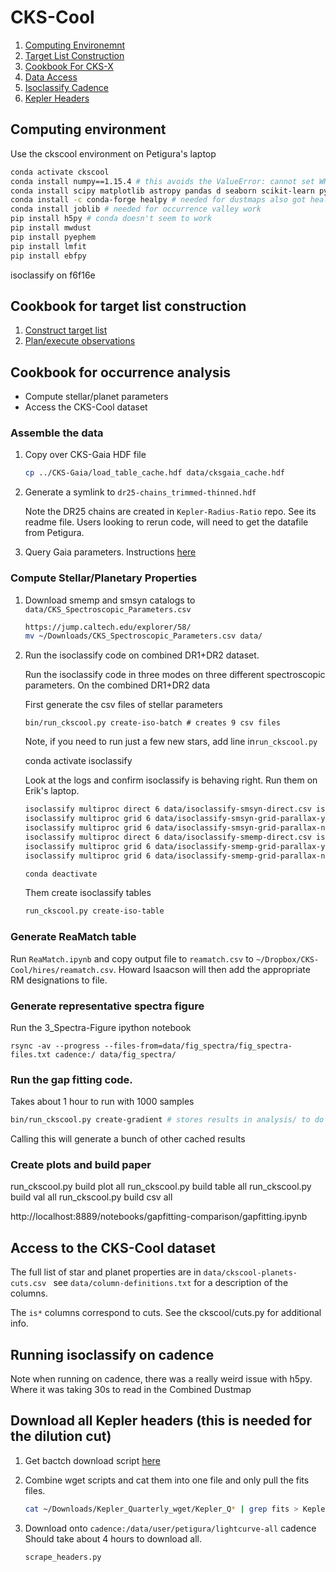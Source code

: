 # CKS-Cool

1. [Computing Environemnt](#computing)
2. [Target List Construction](#targetlist)
3. [Cookbook For CKS-X](#cksx)
4. [Data Access](#dataaccess)
5. [Isoclassify Cadence](#isoclassify-cadence)
6. [Kepler Headers](#kepler-headers)


## Computing environment <a name="computing"></a>

Use the ckscool environment on Petigura's laptop

```bash
conda activate ckscool 
conda install numpy==1.15.4 # this avoids the ValueError: cannot set WRITEABLE flag to True of this array #24839
conda install scipy matplotlib astropy pandas d seaborn scikit-learn pytables
conda install -c conda-forge healpy # needed for dustmaps also got healpy==1.11 to work
conda install joblib # needed for occurrence valley work
pip install h5py # conda doesn't seem to work
pip install mwdust 
pip install pyephem
pip install lmfit
pip install ebfpy
```

isoclassify on f6f16e

## Cookbook for target list construction <a name="targetlist"></a>

1. [Construct target list](docs/observing.md)
1. [Plan/execute observations](docs/observing.md)

## Cookbook for occurrence analysis <a name="cksx"></a>

- Compute stellar/planet parameters
- Access the CKS-Cool dataset


### Assemble the data

1. Copy over CKS-Gaia HDF file

   ```bash
   cp ../CKS-Gaia/load_table_cache.hdf data/cksgaia_cache.hdf
   ```

2. Generate a symlink to `dr25-chains_trimmed-thinned.hdf`

   Note the DR25 chains are created in `Kepler-Radius-Ratio` repo. See
   its readme file. Users looking to rerun code, will need to get the
   datafile from Petigura.

3. Query Gaia parameters. Instructions [here](docs/gaia-xmatch.md)

### Compute Stellar/Planetary Properties

1. Download smemp and smsyn catalogs to `data/CKS_Spectroscopic_Parameters.csv`

   ```bash
   https://jump.caltech.edu/explorer/58/
   mv ~/Downloads/CKS_Spectroscopic_Parameters.csv data/
   ```

2. Run the isoclassify code on combined DR1+DR2 dataset.

   Run the isoclassify code in three modes on three different
   spectroscopic parameters. On the combined DR1+DR2 data

   First generate the csv files of stellar parameters

   ```
   bin/run_ckscool.py create-iso-batch # creates 9 csv files
   ```

   Note, if you need to run just a few new stars, add line in`run_ckscool.py`

   conda activate isoclassify

   Look at the logs and confirm isoclassify is behaving right. Run them on Erik's laptop.

   ```bash
   isoclassify multiproc direct 6 data/isoclassify-smsyn-direct.csv isoclassify/smsyn/direct.csv --baseoutdir isoclassify/smsyn/direct/  --plot none
   isoclassify multiproc grid 6 data/isoclassify-smsyn-grid-parallax-yes.csv isoclassify/smsyn/grid-parallax-yes.csv --baseoutdir isoclassify/smsyn/grid-parallax-yes/ --plot none
   isoclassify multiproc grid 6 data/isoclassify-smsyn-grid-parallax-no.csv isoclassify/smsyn/grid-parallax-no.csv --baseoutdir isoclassify/smsyn/grid-parallax-no/ --plot none
   isoclassify multiproc direct 6 data/isoclassify-smemp-direct.csv isoclassify/smemp/direct.csv --baseoutdir isoclassify/smemp/direct/ --plot none
   isoclassify multiproc grid 6 data/isoclassify-smemp-grid-parallax-yes.csv isoclassify/smemp/grid-parallax-yes.csv --baseoutdir isoclassify/smemp/grid-parallax-yes/ --plot none
   isoclassify multiproc grid 6 data/isoclassify-smemp-grid-parallax-no.csv isoclassify/smemp/grid-parallax-no.csv --baseoutdir isoclassify/smemp/grid-parallax-no/ --plot none
   ```

   ```bash
   conda deactivate
   ```

   Them create isoclassify tables

   ```bash
   run_ckscool.py create-iso-table
   ```


### Generate ReaMatch table

Run `ReaMatch.ipynb` and copy output file to `reamatch.csv` to `~/Dropbox/CKS-Cool/hires/reamatch.csv`. Howard Isaacson will then add the appropriate RM designations to file.


### Generate representative spectra figure

   Run the 3_Spectra-Figure ipython notebook

   ```
   rsync -av --progress --files-from=data/fig_spectra/fig_spectra-files.txt cadence:/ data/fig_spectra/ 
   ```
   
### Run the gap fitting code.

   Takes about 1 hour to run with 1000 samples

   ```bash 
   bin/run_ckscool.py create-gradient # stores results in analysis/ to do a fresh run, remove or move this directory
   ```

   Calling this will generate a bunch of other cached results

### Create plots and build paper

run_ckscool.py build plot all 
run_ckscool.py build table all 
run_ckscool.py build val all 
run_ckscool.py build csv all 

http://localhost:8889/notebooks/gapfitting-comparison/gapfitting.ipynb


## Access to the CKS-Cool dataset <a name="dataaccess"></a>

The full list of star and planet properties are in `data/ckscool-planets-cuts.csv ` see `data/column-definitions.txt` for a description of the columns.

The `is*` columns correspond to cuts. See the ckscool/cuts.py for additional info.


## Running isoclassify on cadence <a name="isoclassify-cadence"></a>

Note when running on cadence, there was a really weird issue with
h5py. Where it was taking 30s to read in the Combined Dustmap

## Download all Kepler headers (this is needed for the dilution cut) <a name="kepler-headers"></a>

1. Get bactch download script [here](https://exoplanetarchive.ipac.caltech.edu/bulk_data_download/Kepler_Quarterly_wget.tar.gz)
2. Combine wget scripts and cat them into one file and only pull the fits files.

   ```bash
   cat ~/Downloads/Kepler_Quarterly_wget/Kepler_Q* | grep fits > Kepler_wget.bat
   ```
3. Download onto `cadence:/data/user/petigura/lightcurve-all` cadence Should take about 4 hours to download all.

   ```
   scrape_headers.py
   ```
